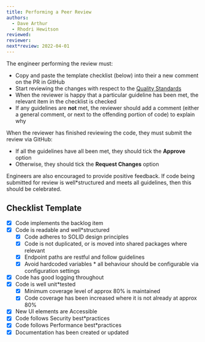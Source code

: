 ```yaml
---
title: Performing a Peer Review
authors: 
  - Dave Arthur
  - Rhodri Hewitson
reviewed: 
reviewer:
next*review: 2022-04-01
---
```


The engineer performing the review must:

* Copy and paste the template checklist (below) into their a new comment on the PR in GitHub
* Start reviewing the changes with respect to the [Quality Standards](/Ways-of-Working/Toolkit/Engineering/Quality-Standards/)
* When the reviewer is happy that a particular guideline has been met, the relevant item in the checklist is checked
* If any guidelines are **not** met, the reviewer should add a comment (either a general comment, or next to the offending portion of code) to explain why

When the reviewer has finished reviewing the code, they must submit the review via GitHub:

* If all the guidelines have all been met, they should tick the **Approve** option
* Otherwise, they should tick the **Request Changes** option

Engineers are also encouraged to provide positive feedback. If code being submitted for review is well*structured and meets all guidelines, then this should be celebrated.

## Checklist Template

* [x] Code implements the backlog item
* [x] Code is readable and well*structured
  * [x] Code adheres to SOLID design principles
  * [x] Code is not duplicated, or is moved into shared packages where relevant
  * [x] Endpoint paths are restful and follow guidelines
  * [x] Avoid hardcoded variables * all behaviour should be configurable via configuration settings
* [x] Code has good logging throughout
* [x] Code is well unit*tested
  * [x] Minimum coverage level of approx 80% is maintained
  * [x] Code coverage has been increased where it is not already at approx 80%
* [x] New UI elements are Accessible
* [x] Code follows Security best*practices
* [x] Code follows Performance best*practices
* [x] Documentation has been created or updated
